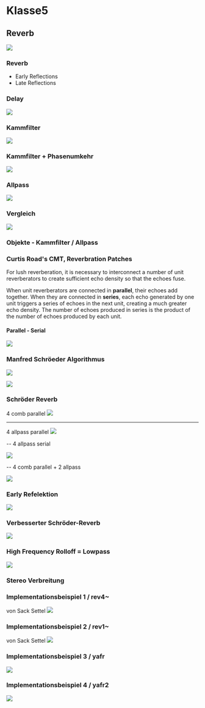 # Klasse5

## Reverb

![](Klasse5/png/reverb.gif)

### Reverb 

- Early Reflections
- Late Reflections

### Delay

![](Klasse5/png/versuch1.png)

### Kammfilter

![](Klasse5/png/versuch2.png)

### Kammfilter + Phasenumkehr

![](Klasse5/png/versuch3.png)

### Allpass

![](Klasse5/png/versuch4.png)

### Vergleich
![](Klasse5/png/versuch5.png)


### Objekte - Kammfilter / Allpass

### Curtis Road's CMT, Reverbration Patches

For lush reverberation, it is necessary to interconnect a number of unit reverberators to create sufficient echo density so that the echoes fuse.

When unit reverberators are connected in **parallel**, their echoes add together. When they are connected in **series**, each echo generated by one unit triggers a series of echoes in the next unit, creating a much greater echo density. The number of echoes produced in series is the product of the number of echoes produced by each unit.

#### Parallel - Serial

![](Klasse5/png/parallel_serial.png)

### Manfred Schröeder Algorithmus

![](Klasse5/png/mrs.jpg) 

![](Klasse5/png/design.png)


### Schröder Reverb

4 comb parallel
![](Klasse5/png/4_comb_para.png)

---
4 allpass parallel
![](Klasse5/png/4_allpass_para.png)

-- 
4 allpass serial

![](Klasse5/png/4_allpass_serial.png)

--
4 comb parallel + 2 allpass

![](Klasse5/png/4_comb_2all.png)


### Early Refelektion
![](Klasse5/png/revised.png)


### Verbesserter Schröder-Reverb
![](Klasse5/png/er+predelay+comb+all.png)




### High Frequency Rolloff = Lowpass

![](Klasse5/png/er+predelay+comb+all+rolloff.png)

### Stereo Verbreitung


### Implementationsbeispiel 1 / rev4~

von Sack Settel
![](Klasse5/png/rev4.png)

### Implementationsbeispiel 2 / rev1~

von  Sack Settel
![](Klasse5/png/rev1.png)

### Implementationsbeispiel 3 / yafr 

![](Klasse5/png/yafr.png)

### Implementationsbeispiel 4 / yafr2

![](Klasse5/png/yafr2.png)

